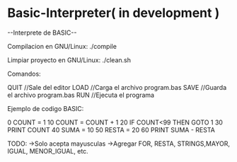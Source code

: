 # Basic-Interpreter( in development )

--Interprete de BASIC--

Compilacion en GNU/Linux:
./compile

Limpiar proyecto en GNU/Linux:
./clean.sh

Comandos:

QUIT //Sale del editor
LOAD //Carga el archivo program.bas
SAVE //Guarda el archivo program.bas
RUN //Ejecuta el programa


Ejemplo de codigo BASIC:

0 COUNT = 1
10 COUNT = COUNT + 1
20 IF COUNT<99 THEN GOTO 1
30 PRINT COUNT
40 SUMA = 10
50 RESTA = 20
60 PRINT SUMA - RESTA


TODO:
    ->Solo acepta mayusculas
    ->Agregar FOR, RESTA, STRINGS,MAYOR, IGUAL, MENOR_IGUAL, etc.

